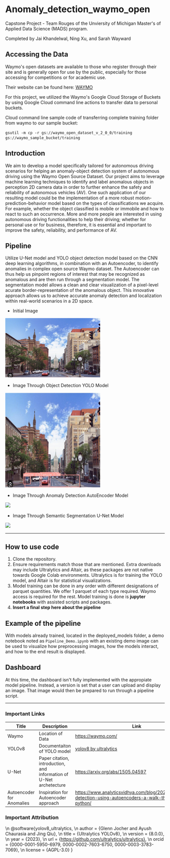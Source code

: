 # Anomaly_detection_waymo_open
Capstone Project - Team Rouges of the Unviersity of Michigan Master's of Applied Data Science (MADS) program. 

Completed by Jai Khandelwal, Ning Xu, and Sarah Wayward

## Accessing the Data
Waymo's open datasets are available to those who register through their site and is generally open for use by the public, especially for those accessing for competitions or for academic use. 

Their website can be found here: [WAYMO](https://waymo.com/open/)

For this project, we utilized the Waymo's Google Cloud Storage of Buckets by using Google Cloud command line actions to transfer data to personal buckets.

Cloud command line sample code of transferring complete training folder from waymo to our sample bucket:
```
gsutil -m cp -r gs://waymo_open_dataset_v_2_0_0/training gs://waymo_sample_bucket/training
```

## Introduction
We aim to develop a model specifically tailored for autonomous driving scenarios for helping an anomaly-object detection system of autonomous driving using the Waymo Open Source Dataset. Our project aims to leverage machine learning techniques to identify and label anomalous objects in perception 2D camera data in order to further enhance the safety and reliability of autonomous vehicles (AV). One such application of our resulting model could be the implementation of a more robust motion-prediction-behavior model based on the types of classifications we acquire. For example, whether the object classified is mobile or immobile and how to react to such an occurrence. More and more people are interested in using autonomous driving functionalities to help their driving; whether for personal use or for business, therefore, it is essential and important to improve the safety, reliability, and performance of AV.

## Pipeline
Utilize U-Net model and YOLO object detection model based on the CNN deep learning algorithms, in combination with an Autoencoder, to identify anomalies in complex open source Waymo dataset. The Autoencoder can thus help us pinpoint regions of interest that may be recognized as anomalous and are then run through a segmentation model. The segmentation model allows a clean and clear visualization of a pixel-level acurate border-representation of the anomalous object. This innovative approach allows us to achieve accurate anomaly detection and localization within real-world scenarios in a 2D space.

- Initial Image
<img src="/Reference_Images/test.jpg" width="300">

- Image Through Object Detection YOLO Model
<img src="/Reference_Images/download.png" width="300">

- Image Through Anomaly Detection AutoEncoder Model
<img src="/Reference_Images/" width="300">

- Image Through Semantic Segmentation U-Net Model
<img src="/Reference_Images/" width="300">

---------------------------
## How to use code
1. Clone the repository.
2. Ensure requirements match those that are mentioned. Extra downloads may include Ultralytics and Altair, as these packages are not native towards Google Colab environments. Ultralytics is for training the YOLO model, and Altair is for statistical visualizations.
3. Model training can be done in any order with different designations of parquet quantities. We offer 1 parquet of each type required. Waymo access is required for the rest. Model training is done is **jupyter notebooks** with assisted scripts and packages. 
5. **Insert a final step here about the pipeline**

## Example of the pipeline
With models already trained, located in the deployed_models folder, a demo notebook noted as ```Pipeline_Demo.ipynb``` with an existing demo image can be used to visualize how preprocessing images, how the models interact, and how to the end result is displayed.

## Dashboard
At this time, the dashboard isn't fully implemented with the appropiate model pipeline. Instead, a version is set that a user can upload and display an image. That image would then be prepared to run through a pipeline script. 

-------------------------------------------------------------------------------------------------------------------

### Important Links

| Title | Description | Link |
|-------|-------------|--------|
| Waymo | Location of Data | https://waymo.com/ | 
| YOLOv8 | Documentaiton of YOLO model | [yolov8 by ultralytics](https://docs.ultralytics.com/models/yolov8/) |
| U-Net | Paper citation, introduction, and information of U-Net archetecture | https://arxiv.org/abs/1505.04597 |
| Autoencoder for Anomalies | Inspiration for Autoencoder approach | https://www.analyticsvidhya.com/blog/2021/05/anomaly-detection-using-autoencoders-a-walk-through-in-python/ |

### Important Attribution

\n @software{yolov8_ultralytics,
\n author = {Glenn Jocher and Ayush Chaurasia and Jing Qiu},
\n title = {Ultralytics YOLOv8},
\n version = {8.0.0},
\n year = {2023},
\n url = {https://github.com/ultralytics/ultralytics},
\n orcid = {0000-0001-5950-6979, 0000-0002-7603-6750, 0000-0003-3783-7069},
\n license = {AGPL-3.0}
}

